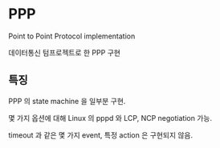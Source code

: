 # PPP
Point to Point Protocol implementation

데이터통신 텀프로젝트로 한 PPP 구현

## 특징
PPP 의 state machine 을 일부분 구현.

몇 가지 옵션에 대해 Linux 의 pppd 와 LCP, NCP negotiation 가능.

timeout 과 같은 몇 가지 event, 특정 action 은 구현되지 않음.